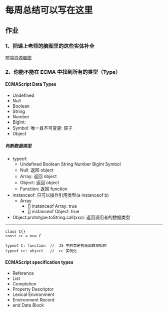 # 每周总结可以写在这里

## 作业

### 1、把课上老师的脑图里的这些实体补全

[前端资源脑图](./前端技术.xmind)

### 2、你能不能在 ECMA 中找到所有的类型（Type）

#### ECMAScript Data Types

- Undefined
- Null
- Boolean
- String
- Number
- BigInt:
- Symbol: 唯一且不可变更: 原子
- Object

##### 判断数据类型

- typeof:
  - Undefined Boolean String Number BigInt Symbol
  - Null: 返回 object
  - Array: 返回 object
  - Object: 返回 object
  - Function: 返回 function
- instanceof: 只可以操作引用类型(a instanceof b)
  - Array
    - [] instanceof Array: true
    - [] instanceof Object: true
- Object.prototype.toString.call(xxx): 返回调用者的数据类型

---

    class C{}
    const cc = new C

    typeof C: function  //  JS 中的类是构造函数模拟的
    typeof cc: object   //  cc 实例化

#### ECMAScript specification types

- Reference
- List
- Completion
- Property Descriptor
- Lexical Environment
- Environment Record
- and Data Block
